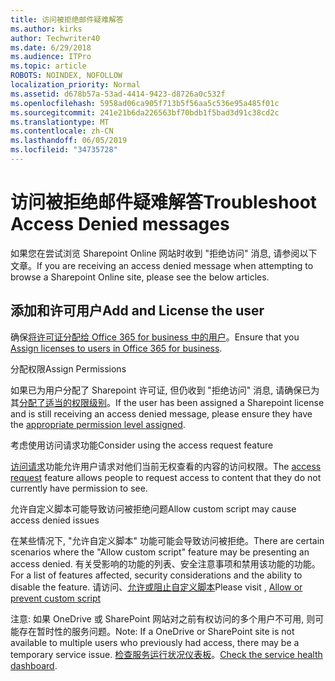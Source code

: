 ```yaml
---
title: 访问被拒绝邮件疑难解答
ms.author: kirks
author: Techwriter40
ms.date: 6/29/2018
ms.audience: ITPro
ms.topic: article
ROBOTS: NOINDEX, NOFOLLOW
localization_priority: Normal
ms.assetid: d678b57a-53ad-4414-9423-d8726a0c532f
ms.openlocfilehash: 5958ad06ca905f713b5f56aa5c536e95a485f01c
ms.sourcegitcommit: 241e21b6da226563bf70bdb1f5bad3d91c38cd2c
ms.translationtype: MT
ms.contentlocale: zh-CN
ms.lasthandoff: 06/05/2019
ms.locfileid: "34735728"
---
```

# <a name="troubleshoot-access-denied-messages"></a><span data-ttu-id="a503f-102">访问被拒绝邮件疑难解答</span><span class="sxs-lookup"><span data-stu-id="a503f-102">Troubleshoot Access Denied messages</span></span>

<span data-ttu-id="a503f-103">如果您在尝试浏览 Sharepoint Online 网站时收到 "拒绝访问" 消息, 请参阅以下文章。</span><span class="sxs-lookup"><span data-stu-id="a503f-103">If you are receiving an access denied message when attempting to browse a Sharepoint Online site, please see the below articles.</span></span>

## <a name="add-and-license-the-user"></a><span data-ttu-id="a503f-104">添加和许可用户</span><span class="sxs-lookup"><span data-stu-id="a503f-104">Add and License the user</span></span>

<span data-ttu-id="a503f-105">确保[将许可证分配给 Office 365 for business 中的用户](https://docs.microsoft.com/en-us/office365/admin/subscriptions-and-billing/assign-licenses-to-users?view=o365-worldwide&amp;tabs=One)。</span><span class="sxs-lookup"><span data-stu-id="a503f-105">Ensure that you [Assign licenses to users in Office 365 for business](https://docs.microsoft.com/en-us/office365/admin/subscriptions-and-billing/assign-licenses-to-users?view=o365-worldwide&amp;tabs=One).</span></span>

<span data-ttu-id="a503f-106">分配权限</span><span class="sxs-lookup"><span data-stu-id="a503f-106">Assign Permissions</span></span>

<span data-ttu-id="a503f-107">如果已为用户分配了 Sharepoint 许可证, 但仍收到 "拒绝访问" 消息, 请确保已为其[分配了适当的权限级别](https://docs.microsoft.com/en-us/sharepoint/understanding-permission-levels)。</span><span class="sxs-lookup"><span data-stu-id="a503f-107">If the user has been assigned a Sharepoint license and is still receiving an access denied message, please ensure they have the [appropriate permission level assigned](https://docs.microsoft.com/en-us/sharepoint/understanding-permission-levels).</span></span>

<span data-ttu-id="a503f-108">考虑使用访问请求功能</span><span class="sxs-lookup"><span data-stu-id="a503f-108">Consider using the access request feature</span></span>

<span data-ttu-id="a503f-109">[访问请求](https://support.office.com/en-us/article/Set-up-and-manage-access-requests-94B26E0B-2822-49D4-929A-8455698654B3)功能允许用户请求对他们当前无权查看的内容的访问权限。</span><span class="sxs-lookup"><span data-stu-id="a503f-109">The [access request](https://support.office.com/en-us/article/Set-up-and-manage-access-requests-94B26E0B-2822-49D4-929A-8455698654B3) feature allows people to request access to content that they do not currently have permission to see.</span></span> 

<span data-ttu-id="a503f-110">允许自定义脚本可能导致访问被拒绝问题</span><span class="sxs-lookup"><span data-stu-id="a503f-110">Allow custom script may cause access denied issues</span></span>

<span data-ttu-id="a503f-111">在某些情况下, "允许自定义脚本" 功能可能会导致访问被拒绝。</span><span class="sxs-lookup"><span data-stu-id="a503f-111">There are certain scenarios where the "Allow custom script" feature may be presenting an access denied.</span></span> <span data-ttu-id="a503f-112">有关受影响的功能的列表、安全注意事项和禁用该功能的功能。</span><span class="sxs-lookup"><span data-stu-id="a503f-112">For a list of features affected, security considerations and the ability to disable the feature.</span></span> <span data-ttu-id="a503f-113">请访问、[允许或阻止自定义脚本](https://docs.microsoft.com/en-us/sharepoint/allow-or-prevent-custom-script)</span><span class="sxs-lookup"><span data-stu-id="a503f-113">Please visit , [Allow or prevent custom script](https://docs.microsoft.com/en-us/sharepoint/allow-or-prevent-custom-script)</span></span>

<span data-ttu-id="a503f-114">注意: 如果 OneDrive 或 SharePoint 网站对之前有权访问的多个用户不可用, 则可能存在暂时性的服务问题。</span><span class="sxs-lookup"><span data-stu-id="a503f-114">Note: If a OneDrive or SharePoint site is not available to multiple users who previously had access, there may be a temporary service issue.</span></span> <span data-ttu-id="a503f-115">[检查服务运行状况仪表板](https://portal.office.com/adminportal/home#/servicehealth)。</span><span class="sxs-lookup"><span data-stu-id="a503f-115">[Check the service health dashboard](https://portal.office.com/adminportal/home#/servicehealth).</span></span>


  


